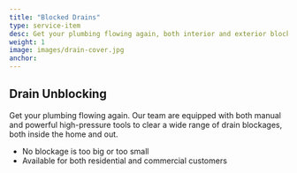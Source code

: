 ```yaml
---
title: "Blocked Drains"
type: service-item
desc: Get your plumbing flowing again, both interior and exterior blockages are no problem.
weight: 1
image: images/drain-cover.jpg
anchor: 
---
```

## Drain Unblocking

Get your plumbing flowing again. Our team are equipped with both manual and powerful high-pressure tools to clear a wide range of drain blockages, both inside the home and out.

* No blockage is too big or too small 
* Available for both residential and commercial customers
